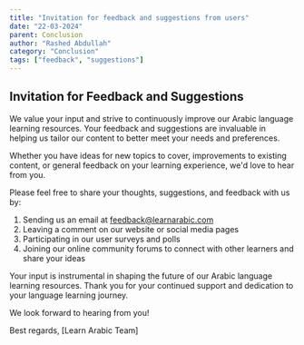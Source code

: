 ```yaml
---
title: "Invitation for feedback and suggestions from users"
date: "22-03-2024"
parent: Conclusion
author: "Rashed Abdullah"
category: "Conclusion"
tags: ["feedback", "suggestions"]
---
```


## Invitation for Feedback and Suggestions

We value your input and strive to continuously improve our Arabic language learning resources. Your feedback and suggestions are invaluable in helping us tailor our content to better meet your needs and preferences.

Whether you have ideas for new topics to cover, improvements to existing content, or general feedback on your learning experience, we'd love to hear from you.

Please feel free to share your thoughts, suggestions, and feedback with us by:

1. Sending us an email at [feedback@learnarabic.com](www.learnarabic@gmail.com)
2. Leaving a comment on our website or social media pages
3. Participating in our user surveys and polls
4. Joining our online community forums to connect with other learners and share your ideas

Your input is instrumental in shaping the future of our Arabic language learning resources. Thank you for your continued support and dedication to your language learning journey.

We look forward to hearing from you!

Best regards,
[Learn Arabic Team]
